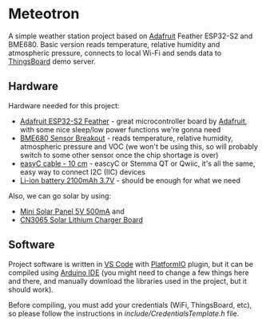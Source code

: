 # Meteotron

A simple weather station project based on [Adafruit](https://www.adafruit.com/) Feather ESP32-S2 and BME680. Basic version reads temperature, relative humidity and atmospheric pressure, connects to local Wi-Fi and sends data to [ThingsBoard](https://demo.thingsboard.io/) demo server.

## Hardware

Hardware needed for this project:
* [Adafruit ESP32-S2 Feather](https://www.diykits.eu/products/wireless/p_12015) - great microcontroller board by [Adafruit](https://www.adafruit.com/), with some nice sleep/low power functions we're gonna need
* [BME680 Sensor Breakout](https://www.diykits.eu/products/sensors/p_11997) - reads temperature, relative humidity, atmospheric pressure and VOC (we won't be using this, so will probably switch to some other sensor once the chip shortage is over)
* [easyC cable - 10 cm](https://www.diykits.eu/products/connectorsandwires/p_11733) - eascyC or Stemma QT or Qwiic, it's all the same, easy way to connect I2C (IIC) devices
* [Li-ion battery 2100mAh 3.7V](https://www.diykits.eu/products/power/p_12004) - should be enough for what we need

Also, we can go solar by using:
* [Mini Solar Panel 5V 500mA](https://www.diykits.eu/products/power/p_10668) and
* [CN3065 Solar Lithium Charger Board](https://www.diykits.eu/products/power/p_11930) 

## Software

Project software is written in [VS Code](https://code.visualstudio.com/) with [PlatformIO](https://platformio.org/) plugin, but it can be compiled using [Arduino IDE](https://www.arduino.cc/en/software) (you might need to change a few things here and there, and manually download the libraries used in the project, but it should work). 

Before compiling, you must add your credentials (WiFi, ThingsBoard, etc), so please follow the instructions in _include/CredentialsTemplate.h_ file.
